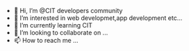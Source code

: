 - 👋 Hi, I’m @CIT developers community
- 👀 I’m interested in web developmet,app development etc...
- 🌱 I’m currently learning CIT
- 💞️ I’m looking to collaborate on ...
- 📫 How to reach me ...

<!---
CIT-developers-community/CIT-developers-community is a ✨ special ✨ repository because its `README.md` (this file) appears on your GitHub profile.
You can click the Preview link to take a look at your changes.
--->
